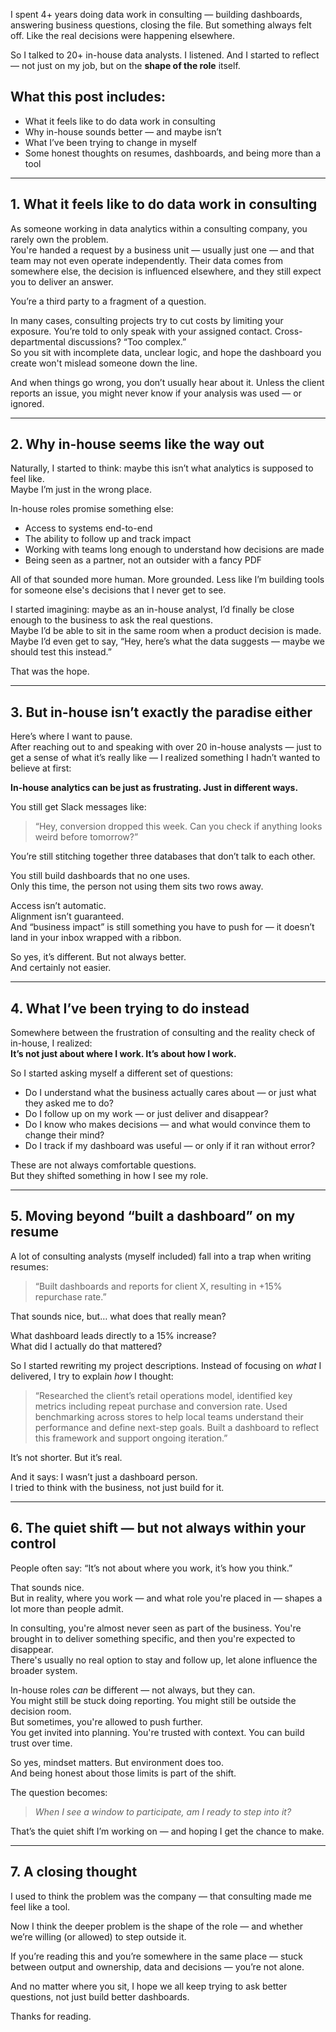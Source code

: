 
 
 I spent 4+ years doing data work in consulting — building dashboards, answering business questions, closing the file. But something always felt off. Like the real decisions were happening elsewhere.
 
 So I talked to 20+ in-house data analysts. I listened. And I started to reflect — not just on my job, but on the **shape of the role** itself.
 
 ## What this post includes:
 
 - What it feels like to do data work in consulting  
 - Why in-house sounds better — and maybe isn’t  
 - What I’ve been trying to change in myself  
 - Some honest thoughts on resumes, dashboards, and being more than a tool  
 
 ---
 
 ## 1. What it feels like to do data work in consulting
 
 As someone working in data analytics within a consulting company, you rarely own the problem.  
 You're handed a request by a business unit — usually just one — and that team may not even operate independently. Their data comes from somewhere else, the decision is influenced elsewhere, and they still expect you to deliver an answer.
 
 You’re a third party to a fragment of a question.  
 
 In many cases, consulting projects try to cut costs by limiting your exposure. You’re told to only speak with your assigned contact. Cross-departmental discussions? “Too complex.”  
 So you sit with incomplete data, unclear logic, and hope the dashboard you create won't mislead someone down the line.
 
 And when things go wrong, you don’t usually hear about it. Unless the client reports an issue, you might never know if your analysis was used — or ignored.
 
 ---
 
 ## 2. Why in-house seems like the way out
 
 Naturally, I started to think: maybe this isn’t what analytics is supposed to feel like.  
 Maybe I’m just in the wrong place.
 
 In-house roles promise something else:
 
 - Access to systems end-to-end  
 - The ability to follow up and track impact  
 - Working with teams long enough to understand how decisions are made  
 - Being seen as a partner, not an outsider with a fancy PDF
 
 All of that sounded more human. More grounded. Less like I’m building tools for someone else's decisions that I never get to see.
 
 I started imagining: maybe as an in-house analyst, I’d finally be close enough to the business to ask the real questions.  
 Maybe I’d be able to sit in the same room when a product decision is made. Maybe I’d even get to say, “Hey, here’s what the data suggests — maybe we should test this instead.”
 
 That was the hope.
 
 ---
 
 ## 3. But in-house isn’t exactly the paradise either
 
 Here’s where I want to pause.  
 After reaching out to and speaking with over 20 in-house analysts — just to get a sense of what it’s really like — I realized something I hadn’t wanted to believe at first:
 
 **In-house analytics can be just as frustrating. Just in different ways.**
 
 You still get Slack messages like:
 > “Hey, conversion dropped this week. Can you check if anything looks weird before tomorrow?”
 
 You’re still stitching together three databases that don’t talk to each other.
 
 You still build dashboards that no one uses.  
 Only this time, the person not using them sits two rows away.
 
 Access isn’t automatic.  
 Alignment isn’t guaranteed.  
 And “business impact” is still something you have to push for — it doesn’t land in your inbox wrapped with a ribbon.
 
 So yes, it’s different. But not always better.  
 And certainly not easier.
 
 ---
 
 ## 4. What I’ve been trying to do instead
 
 Somewhere between the frustration of consulting and the reality check of in-house, I realized:  
 **It’s not just about where I work. It’s about how I work.**
 
 So I started asking myself a different set of questions:
 
 - Do I understand what the business actually cares about — or just what they asked me to do?  
 - Do I follow up on my work — or just deliver and disappear?  
 - Do I know who makes decisions — and what would convince them to change their mind?  
 - Do I track if my dashboard was useful — or only if it ran without error?
 
 These are not always comfortable questions.  
 But they shifted something in how I see my role.
 
 ---
 
 ## 5. Moving beyond “built a dashboard” on my resume
 
 A lot of consulting analysts (myself included) fall into a trap when writing resumes:  
 > “Built dashboards and reports for client X, resulting in +15% repurchase rate.”
 
 That sounds nice, but… what does that really mean?
 
 What dashboard leads directly to a 15% increase?  
 What did I actually do that mattered?
 
 So I started rewriting my project descriptions. Instead of focusing on *what* I delivered, I try to explain *how* I thought:
 
 > “Researched the client’s retail operations model, identified key metrics including repeat purchase and conversion rate. Used benchmarking across stores to help local teams understand their performance and define next-step goals. Built a dashboard to reflect this framework and support ongoing iteration.”
 
 It’s not shorter. But it’s real.
 
 And it says: I wasn’t just a dashboard person.  
 I tried to think with the business, not just build for it.
 
 ---
 
 ## 6. The quiet shift — but not always within your control
 
 People often say: “It’s not about where you work, it’s how you think.”
 
 That sounds nice.  
 But in reality, where you work — and what role you're placed in — shapes a lot more than people admit.
 
 In consulting, you're almost never seen as part of the business. You're brought in to deliver something specific, and then you're expected to disappear.  
 There's usually no real option to stay and follow up, let alone influence the broader system.
 
 In-house roles *can* be different — not always, but they can.  
 You might still be stuck doing reporting. You might still be outside the decision room.  
 But sometimes, you're allowed to push further.  
 You get invited into planning. You're trusted with context. You can build trust over time.
 
 So yes, mindset matters. But environment does too.  
 And being honest about those limits is part of the shift.
 
 The question becomes:  
 > *When I see a window to participate, am I ready to step into it?*
 
 That’s the quiet shift I’m working on — and hoping I get the chance to make.
 
 ---
 
 ## 7. A closing thought
 
 I used to think the problem was the company — that consulting made me feel like a tool.
 
 Now I think the deeper problem is the shape of the role — and whether we’re willing (or allowed) to step outside it.
 
 If you’re reading this and you’re somewhere in the same place — stuck between output and ownership, data and decisions — you’re not alone.
 
 And no matter where you sit, I hope we all keep trying to ask better questions, not just build better dashboards.
 
 Thanks for reading.
